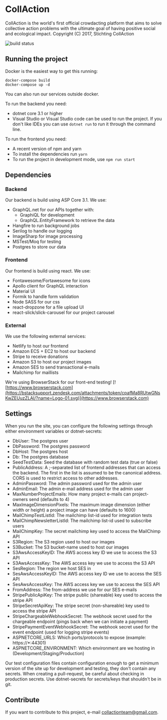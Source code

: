# CollAction

CollAction is the world's first official crowdacting platform that aims to solve collective action problems with the ultimate goal of having positive social and ecological impact. 
Copyright (C) 2017, Stichting CollAction

![build status](https://travis-ci.org/CollActionteam/CollAction.svg?branch=master)

## Running the project

Docker is the easiest way to get this running: 

```
docker-compose build
docker-compose up -d
```

You can also run our services outside docker.

To run the backend you need:
* dotnet core 3.1 or higher
* Visual Studio or Visual Studio code can be used to run the project. If you don't like IDEs you can use `dotnet run` to run it through the command line.

To run the frontend you need:
* A recent version of npm and yarn
* To install the dependencies run `yarn`
* To run the project in development mode, use `npm run start`

## Dependencies

### Backend

Our backend is build using ASP Core 3.1. We use:
* GraphQL.net for our APIs together with:
  * GraphiQL for development
  * GraphQL.EntityFramework to retrieve the data
* Hangfire to run background jobs
* Serilog to handle our logging
* ImageSharp for image processing
* MSTest/Moq for testing
* Postgres to store our data

### Frontend

Our frontend is build using react. We use:
* Fontawesome/Fortawesome for icons
* Apollo client for GraphQL interaction
* Material UI
* Formik to handle form validation
* Node SASS for our css
* react-dropzone for a file upload UI
* react-slick/slick-carousel for our project carousel

### External

We use the following external services:
* Netlify to host our frontend
* Amazon ECS + EC2 to host our backend
* Stripe to receive donations
* Amazon S3 to host our project images
* Amazon SES to send transactional e-mails
* Mailchimp for maillists

We're using BrowserStack for our front-end testing!
[![https://www.browserstack.com](https://bstacksupport.zendesk.com/attachments/token/cpafMa8RUtwGNsKwZEUuzZLAI/?name=Logo-01.svg)](https://www.browserstack.com)

## Settings

When you run the site, you can configure the following settings through either environment variables or dotnet-secrets:

* DbUser: The postgres user
* DbPassword: The postgres password
* DbHost: The postgres host
* Db: The postgres database
* SeedTestData: Seed the database with random test data (true or false)
* PublicAddress: A ;-separated list of frontend addresses that can access the backend. The first in the list is assumed to be the canonical address. CORS is used to restrict access to other addresses.
* AdminPassword: The admin password used for the admin user
* AdminEmail: The admin e-mail address used for the admin user
* MaxNumberProjectEmails: How many project e-mails can project-owners send (defaults to 4)
* MaxImageDimensionPixels: The maximum image dimension (either width or height) a project image can have (defaults to 1600)
* MailChimpTestListId: The mailchimp list-id used for integration tests
* MailChimpNewsletterListId: The mailchimp list-id used to subscribe users
* MailChimpKey: The secret mailchimp key used to access the MailChimp API
* S3Region: The S3 region used to host our images
* S3Bucket: The S3 bucket-name used to host our images
* S3AwsAccessKeyID: The AWS access key ID we use to access the S3 API
* S3AwsAccessKey: The AWS access key we use to access the S3 API
* SesRegion: The region we host SES in
* SesAwsAccessKeyID: The AWS access key ID we use to access the SES API
* SesAwsAccessKey: The AWS access key we use to access the SES API
* FromAddress: The from-address we use for our SES e-mails
* StripePublicApiKey: The stripe public (shareable) key used to access the stripe API
* StripeSecretApiKey: The stripe secret (non-shareable) key used to access the stripe API
* StripeChargeableWebhookSecret: The webhook secret used for the chargeable endpoint (pings back when we can initiate a payment)
* StripePaymentEventWebhookSecret: The webhook secret used for the event endpoint (used for logging stripe events)
* ASPNETCORE_URLS: Which ports/protocols to expose (example: https://*:44301) 
* ASPNETCORE_ENVIRONMENT: Which environment are we hosting in (Development/Staging/Production)

Our test configuration files contain configuration enough to get a minimum version of the site up for development and testing, they don't contain any secrets. When creating a pull-request, be careful about checking in production secrets. Use dotnet-secrets for secrets/keys that shouldn't be in git.

## Contribute

If you want to contribute to this project, e-mail collactionteam@gmail.com.
